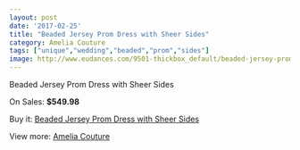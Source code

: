 ```yaml
---
layout: post
date: '2017-02-25'
title: "Beaded Jersey Prom Dress with Sheer Sides"
category: Amelia Couture
tags: ["unique","wedding","beaded","prom","sides"]
image: http://www.eudances.com/9501-thickbox_default/beaded-jersey-prom-dress-with-sheer-sides.jpg
---
```

Beaded Jersey Prom Dress with Sheer Sides

On Sales: **$549.98**
<a href="https://www.eudances.com/en/amelia-couture/3152-beaded-jersey-prom-dress-with-sheer-sides.html"><amp-img layout="responsive" width="600" height="600" src="//www.eudances.com/9501-thickbox_default/beaded-jersey-prom-dress-with-sheer-sides.jpg" alt="Beaded Jersey Prom Dress with Sheer Sides 0" /></a>
<a href="https://www.eudances.com/en/amelia-couture/3152-beaded-jersey-prom-dress-with-sheer-sides.html"><amp-img layout="responsive" width="600" height="600" src="//www.eudances.com/9502-thickbox_default/beaded-jersey-prom-dress-with-sheer-sides.jpg" alt="Beaded Jersey Prom Dress with Sheer Sides 1" /></a>
<a href="https://www.eudances.com/en/amelia-couture/3152-beaded-jersey-prom-dress-with-sheer-sides.html"><amp-img layout="responsive" width="600" height="600" src="//www.eudances.com/9503-thickbox_default/beaded-jersey-prom-dress-with-sheer-sides.jpg" alt="Beaded Jersey Prom Dress with Sheer Sides 2" /></a>
<a href="https://www.eudances.com/en/amelia-couture/3152-beaded-jersey-prom-dress-with-sheer-sides.html"><amp-img layout="responsive" width="600" height="600" src="//www.eudances.com/9504-thickbox_default/beaded-jersey-prom-dress-with-sheer-sides.jpg" alt="Beaded Jersey Prom Dress with Sheer Sides 3" /></a>
<a href="https://www.eudances.com/en/amelia-couture/3152-beaded-jersey-prom-dress-with-sheer-sides.html"><amp-img layout="responsive" width="600" height="600" src="//www.eudances.com/9505-thickbox_default/beaded-jersey-prom-dress-with-sheer-sides.jpg" alt="Beaded Jersey Prom Dress with Sheer Sides 4" /></a>

Buy it: [Beaded Jersey Prom Dress with Sheer Sides](https://www.eudances.com/en/amelia-couture/3152-beaded-jersey-prom-dress-with-sheer-sides.html "Beaded Jersey Prom Dress with Sheer Sides")

View more: [Amelia Couture](https://www.eudances.com/en/54-Amelia-Couture "Amelia Couture")